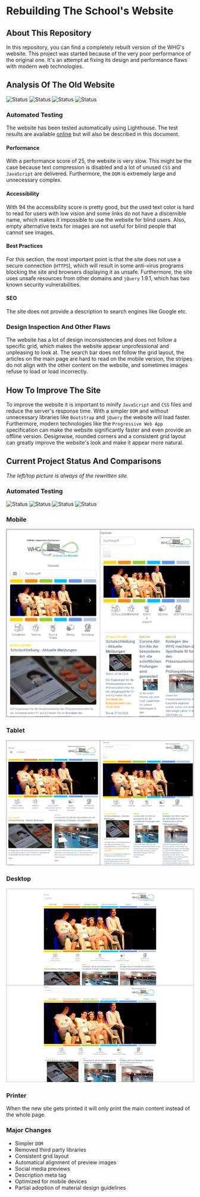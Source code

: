 # Rebuilding The School's Website

## About This Repository

In this repository, you can find a completely rebuilt version of the WHG's website. This project was started because of the very poor performance of the original one.
It's an attempt at fixing its design and performance flaws with modern web technologies.

## Analysis Of The Old Website

![Status](https://img.shields.io/badge/Performance-25-critical?style=flat-square)
![Status](https://img.shields.io/badge/Accessibility-94-success?style=flat-square)
![Status](https://img.shields.io/badge/Best%20Practices-71-important?style=flat-square)
![Status](https://img.shields.io/badge/SEO-90-success?style=flat-square)

### Automated Testing

The website has been tested automatically using Lighthouse.
The test results are available [online](https://whg-durmersheim.github.io/school-website-concept/lighthouse) but will also be described in this document.

#### Performance

With a performance score of 25, the website is very slow.
This might be the case because text compression is disabled and a lot of unused `CSS` and `JavaScript` are delivered. Furthermore, the `DOM` is extremely large and unnecessary complex.

#### Accessibility

With 94 the accessibility score is pretty good, but the used text color is hard to read for users with low vision and some links do not have a discernible name, which makes it impossible to use the website for blind users.
Also, empty alternative texts for images are not useful for blind people that cannot see images.

#### Best Practices

For this section, the most important point is that the site does not use a secure connection (`HTTPS`), which will result in some anti-virus programs blocking the site and browsers displaying it as unsafe.
Furthermore, the site uses unsafe resources from other domains and `jQuery` 1.9.1, which has two known security vulnerabilities.

#### SEO

The site does not provide a description to search engines like Google etc.

### Design Inspection And Other Flaws

The website has a lot of design inconsistencies and does not follow a specific grid, which makes the website appear unprofessional and unpleasing to look at.
The search bar does not follow the grid layout, the articles on the main page are hard to read on the mobile version, the stripes do not align with the other content on the website, and sometimes images refuse to load or load incorrectly.

## How To Improve The Site
To improve the website it is important to minify `JavaScript` and `CSS` files and reduce the server's response time.
With a simpler `DOM` and without unnecessary libraries like `Bootstrap` and `jQuery` the website will load faster.
Furthermore, modern technologies like the `Progressive Web App` specification can make the website significantly faster and even provide an offline version.
Designwise, rounded corners and a consistent grid layout can greatly improve the website's look and make it appear more natural.

## Current Project Status And Comparisons

*The left/top picture is always of the rewritten site.*

### Automated Testing

![Status](https://img.shields.io/badge/Performance-100-success?style=flat-square)
![Status](https://img.shields.io/badge/Accessibility-97-success?style=flat-square)
![Status](https://img.shields.io/badge/Best%20Practices-93-success?style=flat-square)
![Status](https://img.shields.io/badge/SEO-100-success?style=flat-square)

### Mobile

![Preview](https://raw.githubusercontent.com/WHG-Durmersheim/school-website-concept/master/_README/mobile.png)

### Tablet

![Preview](https://raw.githubusercontent.com/WHG-Durmersheim/school-website-concept/master/_README/tablet.png)

### Desktop

![Preview](https://raw.githubusercontent.com/WHG-Durmersheim/school-website-concept/master/_README/desktop.png)

### Printer

When the new site gets printed it will only print the main content instead of the whole page.

### Major Changes

- Simpler `DOM`
- Removed third party libraries
- Consistent grid layout
- Automatical alignment of preview images
- Social media previews
- Description meta tag
- Optimized for mobile devices
- Partial adoption of material design guidelines
